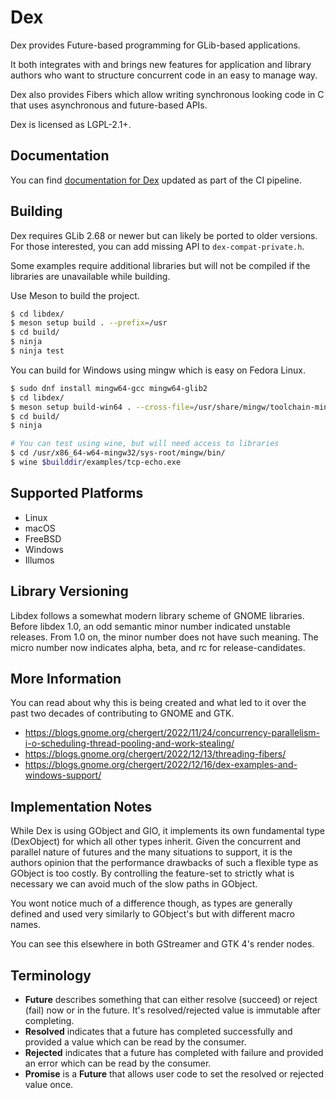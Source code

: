 # Dex

Dex provides Future-based programming for GLib-based applications.

It both integrates with and brings new features for application and library
authors who want to structure concurrent code in an easy to manage way.

Dex also provides Fibers which allow writing synchronous looking code in C
that uses asynchronous and future-based APIs.

Dex is licensed as LGPL-2.1+.

## Documentation

You can find
[documentation for Dex](https://gnome.pages.gitlab.gnome.org/libdex/libdex-1/index.html)
updated as part of the CI pipeline.

## Building

Dex requires GLib 2.68 or newer but can likely be ported to older versions.
For those interested, you can add missing API to `dex-compat-private.h`.

Some examples require additional libraries but will not be compiled if the
libraries are unavailable while building.

Use Meson to build the project.

```sh
$ cd libdex/
$ meson setup build . --prefix=/usr
$ cd build/
$ ninja
$ ninja test
```

You can build for Windows using mingw which is easy on Fedora Linux.

```sh
$ sudo dnf install mingw64-gcc mingw64-glib2
$ cd libdex/
$ meson setup build-win64 . --cross-file=/usr/share/mingw/toolchain-mingw64.meson
$ cd build/
$ ninja

# You can test using wine, but will need access to libraries
$ cd /usr/x86_64-w64-mingw32/sys-root/mingw/bin/
$ wine $builddir/examples/tcp-echo.exe
```

## Supported Platforms

 * Linux
 * macOS
 * FreeBSD
 * Windows
 * Illumos

## Library Versioning

Libdex follows a somewhat modern library scheme of GNOME libraries.
Before libdex 1.0, an odd semantic minor number indicated unstable releases.
From 1.0 on, the minor number does not have such meaning.
The micro number now indicates alpha, beta, and rc for release-candidates.

## More Information

You can read about why this is being created and what led to it over the
past two decades of contributing to GNOME and GTK.

 * https://blogs.gnome.org/chergert/2022/11/24/concurrency-parallelism-i-o-scheduling-thread-pooling-and-work-stealing/
 * https://blogs.gnome.org/chergert/2022/12/13/threading-fibers/
 * https://blogs.gnome.org/chergert/2022/12/16/dex-examples-and-windows-support/

## Implementation Notes

While Dex is using GObject and GIO, it implements its own fundamental type
(DexObject) for which all other types inherit. Given the concurrent and
parallel nature of futures and the many situations to support, it is the
authors opinion that the performance drawbacks of such a flexible type as
GObject is too costly. By controlling the feature-set to strictly what is
necessary we can avoid much of the slow paths in GObject.

You wont notice much of a difference though, as types are generally defined and
used very similarly to GObject's but with different macro names.

You can see this elsewhere in both GStreamer and GTK 4's render nodes.

## Terminology

 * **Future** describes something that can either resolve (succeed) or
   reject (fail) now or in the future. It's resolved/rejected value is
   immutable after completing.
 * **Resolved** indicates that a future has completed successfully and
   provided a value which can be read by the consumer.
 * **Rejected** indicates that a future has completed with failure and
   provided an error which can be read by the consumer.
 * **Promise** is a **Future** that allows user code to set the resolved
   or rejected value once.

